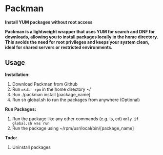 # Packman
**Install YUM packages without root access**

**Packman is a lightweight wrapper that uses YUM for search and DNF for downloads, allowing you to install packages locally in the home directory.
This avoids the need for root privileges and keeps your system clean, ideal for shared servers or restricted environments.**

## Usage

**Installation:**

1. Download Packman from Github
2. Run `mkdir rpm` in the home directory ~/
3. Run ./packman install [package_name]
4. Run sh global.sh to run the packages from anywhere (Optional)

**Run Packages:**
1. Run the package like any other commands (e.g. ls, cd) `only if global.sh was run`
2. Run the package using ~/rpm/usr/local/bin/[package_name]


**Todo:**
1. Uninstall packages
